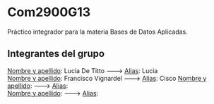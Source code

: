 # Com2900G13
Práctico integrador para la materia Bases de Datos Aplicadas.

## Integrantes del grupo 
  <ins>Nombre y apellido</ins>: Lucia De Titto ---> <ins>Alias</ins>: Lucia  
  <ins>Nombre y apellido</ins>: Francisco Vignardel
  ---> <ins>Alias</ins>: Cisco
  <ins>Nombre y apellido</ins>:                ---> <ins>Alias</ins>:  
  <ins>Nombre y apellido</ins>:                ---> <ins>Alias</ins>:
